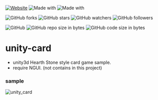 [![Website](https://img.shields.io/website-up-down-green-red/http/shields.io.svg?label=elky-essay)](https://elky84.github.io)
![Made with](https://img.shields.io/badge/made%20with-C%23-red.svg)
![Made with](https://img.shields.io/badge/made%20with-Unity-orange.svg)

![GitHub forks](https://img.shields.io/github/forks/elky84/unity-card.svg?style=social&label=Fork)
![GitHub stars](https://img.shields.io/github/stars/elky84/unity-card.svg?style=social&label=Stars)
![GitHub watchers](https://img.shields.io/github/watchers/elky84/unity-card.svg?style=social&label=Watch)
![GitHub followers](https://img.shields.io/github/followers/elky84.svg?style=social&label=Follow)

![GitHub](https://img.shields.io/github/license/mashape/apistatus.svg)
![GitHub repo size in bytes](https://img.shields.io/github/repo-size/elky84/unity-card.svg)
![GitHub code size in bytes](https://img.shields.io/github/languages/code-size/elky84/unity-card.svg)

# unity-card
* unity3d Hearth Stone style card game sample.
* require NGUI. (not contains in this project)

### sample
![unity_card](./unity_card.png)
